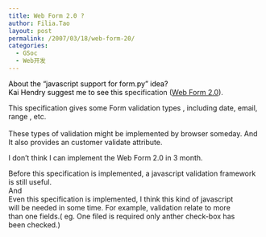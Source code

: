 ```yaml
---
title: Web Form 2.0 ?
author: Filia.Tao
layout: post
permalink: /2007/03/18/web-form-20/
categories:
  - GSoc
  - Web开发
---
```

<span dragover="true" id="_user_kai.hendry@gmail.com" style="color: rgb(121, 6, 25);"><span style="color: rgb(0, 0, 0);">About the “javascript support for form.py” idea?</span><br /><span style="color: rgb(0, 0, 0);">Kai Hendry suggest me to see this </span></span>specification ([Web Form 2.0][1]).

This specification gives some Form validation types , including date, email, range , etc.  
<span style="font-weight: bold;"><br /></span>These types of validation might be implemented by browser someday. And It also provides an customer validate attribute.

I don&#8217;t think I can implement the Web Form 2.0 in 3 month.

Before this specification is implemented, a javascript validation framework is still useful.  
And  
Even this specification is implemented, I think this kind of javascript  
will be needed in some time. For example, validation relate to more  
than one fields.( eg. One filed is required only anther check-box has  
been checked.)

 [1]: http://www.whatwg.org/specs/web-forms/current-work/